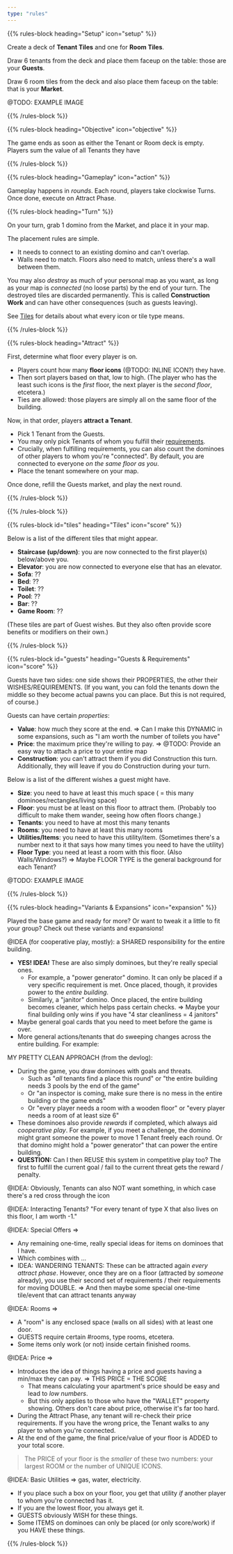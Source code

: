 ```yaml
---
type: "rules"
---
```


{{% rules-block heading="Setup" icon="setup" %}}

Create a deck of **Tenant Tiles** and one for **Room Tiles**.

Draw 6 tenants from the deck and place them faceup on the table: those are your **Guests**.

Draw 6 room tiles from the deck and also place them faceup on the table: that is your **Market**.

@TODO: EXAMPLE IMAGE

{{% /rules-block %}}

{{% rules-block heading="Objective" icon="objective" %}}

The game ends as soon as either the Tenant or Room deck is empty. Players sum the value of all Tenants they have

{{% /rules-block %}}

{{% rules-block heading="Gameplay" icon="action" %}}

Gameplay happens in _rounds_. Each round, players take clockwise Turns. Once done, execute on Attract Phase.

{{% rules-block heading="Turn" %}}

On your turn, grab 1 domino from the Market, and place it in your map.

The placement rules are simple.

* It needs to connect to an existing domino and can't overlap.
* Walls need to match. Floors also need to match, unless there's a wall between them.

You may also _destroy_ as much of your personal map as you want, as long as your map is _connected_ (no loose parts) by the end of your turn. The destroyed tiles are discarded permanently. This is called **Construction Work** and can have other consequences (such as guests leaving).

See [Tiles](#tiles) for details about what every icon or tile type means.

{{% /rules-block %}}

{{% rules-block heading="Attract" %}}

First, determine what floor every player is on.

* Players count how many **floor icons** (@TODO: INLINE ICON?) they have.
* Then sort players based on that, low to high. (The player who has the least such icons is the _first_ floor, the next player is the _second floor_, etcetera.)
* Ties are allowed: those players are simply all on the same floor of the building.

Now, in that order, players **attract a Tenant**.

* Pick 1 Tenant from the Guests.
* You may only pick Tenants of whom you fulfill their [requirements](#guests).
* Crucially, when fulfilling requirements, you can also count the dominoes of other players to whom you're "connected". By default, you are connected to everyone _on the same floor as you_.
* Place the tenant somewhere on your map.

Once done, refill the Guests market, and play the next round.

{{% /rules-block %}}

{{% /rules-block %}}

{{% rules-block id="tiles" heading="Tiles" icon="score" %}}

Below is a list of the different tiles that might appear.

* **Staircase (up/down)**: you are now connected to the first player(s) below/above you.
* **Elevator**: you are now connected to everyone else that has an elevator.
* **Sofa**: ??
* **Bed**: ??
* **Toilet**: ??
* **Pool**: ??
* **Bar**: ??
* **Game Room**: ??

(These tiles are part of Guest wishes. But they also often provide score benefits or modifiers on their own.)

{{% /rules-block %}}

{{% rules-block id="guests" heading="Guests & Requirements" icon="score" %}}

Guests have two sides: one side shows their PROPERTIES, the other their WISHES/REQUIREMENTS. (If you want, you can fold the tenants down the middle so they become actual pawns you can place. But this is not required, of course.)


Guests can have certain _properties_:

* **Value**: how much they score at the end. => Can I make this DYNAMIC in some expansions, such as "I am worth the number of toilets you have"
* **Price**: the maximum price they're willing to pay. => @TODO: Provide an easy way to attach a price to your entire map
* **Construction**: you can't attract them if you did Construction this turn. Additionally, they will leave if you do Construction during your turn.


Below is a list of the different wishes a guest might have.

* **Size**: you need to have at least this much space ( = this many dominoes/rectangles/living space)
* **Floor**: you must be at least on this floor to attract them. (Probably too difficult to make them wander, seeing how often floors change.)
* **Tenants**: you need to have at most this many tenants
* **Rooms**: you need to have at least this many rooms
* **Utilities/Items**: you need to have this utility/item. (Sometimes there's a number next to it that says how many times you need to have the utility)
* **Floor Type**: you need at least a room with this floor. (Also Walls/Windows?) => Maybe FLOOR TYPE is the general background for each Tenant?





@TODO: EXAMPLE IMAGE

{{% /rules-block %}}

{{% rules-block heading="Variants & Expansions" icon="expansion" %}}

Played the base game and ready for more? Or want to tweak it a little to fit your group? Check out these variants and expansions!

@IDEA (for cooperative play, mostly): a SHARED responsibility for the entire building.
* **YES! IDEA!** These are also simply dominoes, but they're really special ones. 
  * For example, a "power generator" domino. It can only be placed if a very specific requirement is met. Once placed, though, it provides power to the _entire building_.
  * Similarly, a "janitor" domino. Once placed, the entire building becomes cleaner, which helps pass certain checks. => Maybe your final building only wins if you have "4 star cleanliness = 4 janitors"
* Maybe general goal cards that you need to meet before the game is over.
* More general actions/tenants that do sweeping changes across the entire building. For example:

MY PRETTY CLEAN APPROACH (from the devlog):
* During the game, you draw dominoes with goals and threats.
  * Such as "_all_ tenants find a place this round" or "the entire building needs 3 pools by the end of the game"
  * Or "an inspector is coming, make sure there is no mess in the entire building or the game ends"
  * Or "every player needs a room with a wooden floor" or "every player needs a room of at least size 6"
* These dominoes also provide _rewards_ if completed, which always aid _cooperative play_. For example, if you meet a challenge, the domino might grant someone the power to move 1 Tenant freely each round. Or that domino might hold a "power generator" that can power the entire building.
* **QUESTION:** Can I then REUSE this system in competitive play too? The first to fulfill the current goal / fail to the current threat gets the reward / penalty.



@IDEA: Obviously, Tenants can also NOT want something, in which case there's a red cross through the icon

@IDEA: Interacting Tenants? "For every tenant of type X that also lives on this floor, I am worth -1."


@IDEA: Special Offers =>
* Any remaining one-time, really special ideas for items on dominoes that I have. 
* Which combines with ...
* IDEA: WANDERING TENANTS: These can be attracted again _every attract phase_. However, once they are on a floor (attracted by _someone_ already), you use their second set of requirements / their requirements for moving DOUBLE. => And then maybe some special one-time tile/event that can attract tenants anyway

@IDEA: Rooms =>
* A "room" is any enclosed space (walls on all sides) with at least one door.
* GUESTS require certain #rooms, type rooms, etcetera.
* Some items only work (or not) inside certain finished rooms.

@IDEA: Price =>
* Introduces the idea of things having a price and guests having a min/max they can pay. => THIS PRICE = THE SCORE
  * That means calculating your apartment's price should be easy and lead to _low numbers_.
  * But this only applies to those who have the "WALLET" property showing. Others don't care about price, otherwise it's far too hard.
* During the Attract Phase, any tenant will re-check their price requirements. If you have the wrong price, the Tenant walks to any player to whom you're connected.
* At the end of the game, the final price/value of your floor is ADDED to your total score.

> The PRICE of your floor is the _smaller_ of these two numbers: your largest ROOM or the number of UNIQUE ICONS.



@IDEA: Basic Utilities => gas, water, electricity.
* If you place such a box on your floor, you get that utility _if_ another player to whom you're connected has it.
* If you are the lowest floor, you always get it.
* GUESTS obviously WISH for these things.
* Some ITEMS on dominoes can only be placed (or only score/work) if you HAVE these things.





{{% /rules-block %}}

